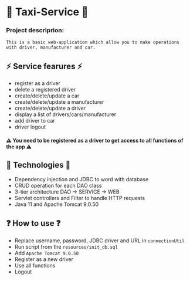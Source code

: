 # :oncoming_taxi: Taxi-Service :oncoming_taxi:
### Project descriprion:
``` text
This is a basic web-application which allow you to make operations with driver, manufacturer and car.
```
## :zap: Service fearures :zap:
- register as a driver
- delete a registered driver
- create/delete/update a car
- create/delete/update a manufacturer
- create/delete/update a driver
- display a list of drivers/cars/manufacturer
- add driver to car
- driver logout

#### ⚠️ You need to be registered as a driver to get access to all functions of the app ⚠️

## :wrench: Technologies :wrench:
- Dependency injection and JDBC to word with database
- CRUD operation for each DAO class
- 3-tier architecture  DAO -> SERVICE -> WEB
- Servlet controllers and Filter to handle HTTP requests
- Java 11 and Apache Tomcat 9.0.50

## :question: How to use :question:
- Replace username, password, JDBC driver and URL in `connectionUtil`
- Run script from the `resources/init_db.sql`
- Add `Apache Tomcat 9.0.50`
- Register as a new driver
- Use all functions
- Logout
